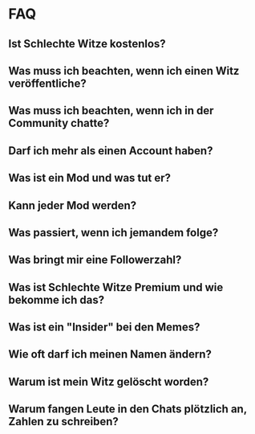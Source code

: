 # FAQ

## Ist Schlechte Witze kostenlos?

## Was muss ich beachten, wenn ich einen Witz veröffentliche?

## Was muss ich beachten, wenn ich in der Community chatte?

## Darf ich mehr als einen Account haben?

## Was ist ein Mod und was tut er?

## Kann jeder Mod werden?

## Was passiert, wenn ich jemandem folge?

## Was bringt mir eine Followerzahl?

## Was ist Schlechte Witze Premium und wie bekomme ich das?

## Was ist ein "Insider" bei den Memes?

## Wie oft darf ich meinen Namen ändern?

## Warum ist mein Witz gelöscht worden?

## Warum fangen Leute in den Chats plötzlich an, Zahlen zu schreiben?
